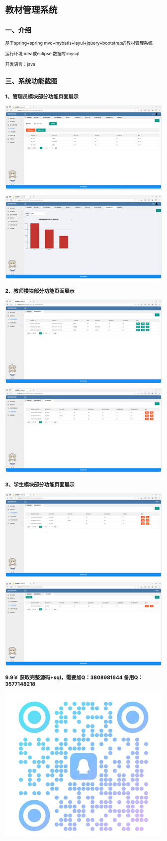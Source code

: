 # 教材管理系统

## 一、介绍

基于spring+spring mvc+mybatis+layui+jquery+bootstrap的教材管理系统

运行环境:idea或eclipse 数据库:mysql

开发语言：java
    
## 三、系统功能截图

### 1、管理员模块部分功能页面展示

![img_1.png](imgs/img_1.png)

![img_4.png](imgs/img_4.png)

### 2、教师模块部分功能页面展示

![img_5.png](imgs/img_5.png)

![img_6.png](imgs/img_6.png)


### 3、学生模块部分功能页面展示

![img_7.png](imgs/img_7.png)

![img_8.png](imgs/img_8.png)

### 9.9￥ 获取完整源码+sql，需要加Q：3808981644 备用Q：3577148218

![img.png](img.png)